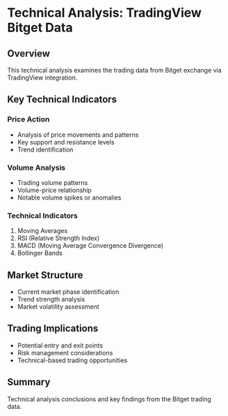 # Technical Analysis: TradingView Bitget Data

## Overview
This technical analysis examines the trading data from Bitget exchange via TradingView integration.

## Key Technical Indicators

### Price Action
- Analysis of price movements and patterns
- Key support and resistance levels
- Trend identification

### Volume Analysis
- Trading volume patterns
- Volume-price relationship
- Notable volume spikes or anomalies

### Technical Indicators
1. Moving Averages
2. RSI (Relative Strength Index)
3. MACD (Moving Average Convergence Divergence)
4. Bollinger Bands

## Market Structure
- Current market phase identification
- Trend strength analysis
- Market volatility assessment

## Trading Implications
- Potential entry and exit points
- Risk management considerations
- Technical-based trading opportunities

## Summary
Technical analysis conclusions and key findings from the Bitget trading data.